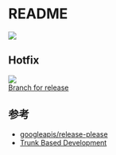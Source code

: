 # README
![](https://trunkbaseddevelopment.com/trunk1c.png)

## Hotfix
![](https://trunkbaseddevelopment.com/branch-for-release/branch_for_release.png)  
[Branch for release](https://trunkbaseddevelopment.com/branch-for-release/)

## 参考
- [googleapis/release-please](https://github.com/googleapis/release-please)
- [Trunk Based Development](https://trunkbaseddevelopment.com/)

